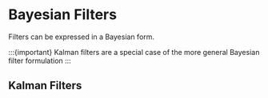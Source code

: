 # Bayesian Filters

Filters can be expressed in a Bayesian form.

:::{important}
Kalman filters are a special case of the more general Bayesian filter formulation
:::

## Kalman Filters